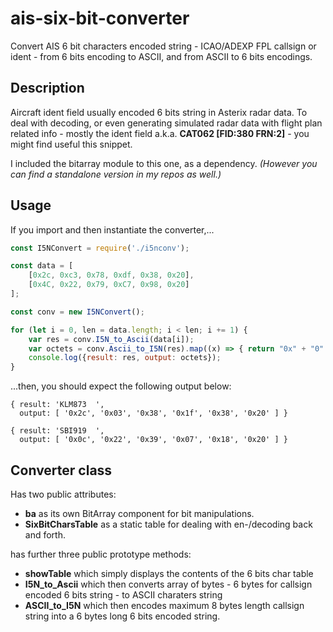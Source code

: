# ais-six-bit-converter
Convert AIS 6 bit characters encoded string - ICAO/ADEXP FPL callsign or ident - from 6 bits encoding to ASCII, and from ASCII to 6 bits encodings.
## Description
Aircraft ident field usually encoded 6 bits string in Asterix radar data. To deal with decoding, or even generating simulated radar data with flight plan related info - mostly the ident field a.k.a. **CAT062 [FID:380 FRN:2]** - you might find useful this snippet.

I included the bitarray module to this one, as a dependency. *(However you can find a standalone version in my repos as well.)* 

## Usage

If you import and then instantiate the converter,...
```javascript
const I5NConvert = require('./i5nconv');

const data = [
    [0x2c, 0xc3, 0x78, 0xdf, 0x38, 0x20],
    [0x4C, 0x22, 0x79, 0xC7, 0x98, 0x20]
];

const conv = new I5NConvert();

for (let i = 0, len = data.length; i < len; i += 1) {
    var res = conv.I5N_to_Ascii(data[i]);
    var octets = conv.Ascii_to_I5N(res).map((x) => { return "0x" + "0".repeat(2 - (x & 0x3f).toString(16).length) +  (x & 0x3f).toString(16)});
    console.log({result: res, output: octets});
}
```
...then, you should expect the following output below:
```
{ result: 'KLM873  ',
  output: [ '0x2c', '0x03', '0x38', '0x1f', '0x38', '0x20' ] }

{ result: 'SBI919  ',
  output: [ '0x0c', '0x22', '0x39', '0x07', '0x18', '0x20' ] }
```
## Converter class
Has two public attributes:
- **ba** as its own BitArray component for bit manipulations.
- **SixBitCharsTable** as a static table for dealing with en-/decoding back and forth.

has further three public prototype methods:
- **showTable** which simply displays the contents of the 6 bits char table
- **I5N_to_Ascii** which then converts array of bytes - 6 bytes for callsign encoded 6 bits string - to ASCII charaters string
- **ASCII_to_I5N** which then encodes maximum 8 bytes length callsign string into a 6 bytes long 6 bits encoded string.
